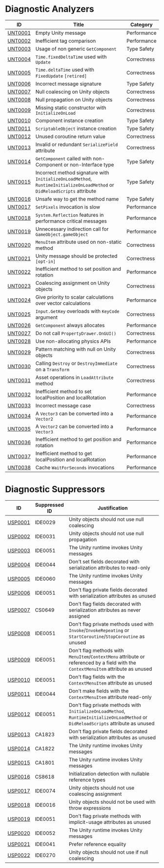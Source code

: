 # Diagnostic Analyzers

ID | Title | Category
---- | --- | --- |
[UNT0001](UNT0001.md) | Empty Unity message | Performance
[UNT0002](UNT0002.md) | Inefficient tag comparison | Performance
[UNT0003](UNT0003.md) | Usage of non generic `GetComponent` | Type Safety
[UNT0004](UNT0004.md) | `Time.fixedDeltaTime` used with `Update` | Correctness
[UNT0005](UNT0005.md) | `Time.deltaTime` used with `FixedUpdate` `[retired]` | Correctness
[UNT0006](UNT0006.md) | Incorrect message signature | Type Safety
[UNT0007](UNT0007.md) | Null coalescing on Unity objects | Correctness
[UNT0008](UNT0008.md) | Null propagation on Unity objects | Correctness
[UNT0009](UNT0009.md) | Missing static constructor with `InitializeOnLoad` | Correctness
[UNT0010](UNT0010.md) | Component instance creation | Type Safety
[UNT0011](UNT0011.md) | `ScriptableObject` instance creation | Type Safety
[UNT0012](UNT0012.md) | Unused coroutine return value | Correctness
[UNT0013](UNT0013.md) | Invalid or redundant `SerializeField` attribute | Correctness
[UNT0014](UNT0014.md) | `GetComponent` called with non-Component or non-Interface type | Type Safety
[UNT0015](UNT0015.md) | Incorrect method signature with `InitializeOnLoadMethod`, `RuntimeInitializeOnLoadMethod` or `DidReloadScripts` attribute | Type Safety
[UNT0016](UNT0016.md) | Unsafe way to get the method name | Type Safety
[UNT0017](UNT0017.md) | `SetPixels` invocation is slow | Performance
[UNT0018](UNT0018.md) | `System.Reflection` features in performance critical messages | Performance
[UNT0019](UNT0019.md) | Unnecessary indirection call for `GameObject.gameObject` | Performance
[UNT0020](UNT0020.md) | `MenuItem` attribute used on non-static method | Correctness
[UNT0021](UNT0021.md) | Unity message should be protected `[opt-in]` | Correctness
[UNT0022](UNT0022.md) | Inefficient method to set position and rotation | Performance
[UNT0023](UNT0023.md) | Coalescing assignment on Unity objects | Correctness
[UNT0024](UNT0024.md) | Give priority to scalar calculations over vector calculations | Performance
[UNT0025](UNT0025.md) | `Input.GetKey` overloads with `KeyCode` argument | Correctness
[UNT0026](UNT0026.md) | `GetComponent` always allocates | Performance
[UNT0027](UNT0027.md) | Do not call `PropertyDrawer.OnGUI()` | Correctness
[UNT0028](UNT0028.md) | Use non-allocating physics APIs | Performance
[UNT0029](UNT0029.md) | Pattern matching with null on Unity objects | Correctness
[UNT0030](UNT0030.md) | Calling `Destroy` or `DestroyImmediate` on a `Transform` | Correctness
[UNT0031](UNT0031.md) | Asset operations in `LoadAttribute` method | Correctness
[UNT0032](UNT0032.md) | Inefficient method to set localPosition and localRotation | Performance
[UNT0033](UNT0033.md) | Incorrect message case | Correctness
[UNT0034](UNT0034.md) | A `Vector3` can be converted into a `Vector2` | Performance
[UNT0035](UNT0035.md) | A `Vector2` can be converted into a `Vector3` | Performance
[UNT0036](UNT0036.md) | Inefficient method to get position and rotation | Performance
[UNT0037](UNT0037.md) | Inefficient method to get localPosition and localRotation | Performance
[UNT0038](UNT0038.md) | Cache `WaitForSeconds` invocations | Performance

# Diagnostic Suppressors

ID | Suppressed ID | Justification
---- | --- | --- |
[USP0001](USP0001.md) | IDE0029 | Unity objects should not use null coalescing
[USP0002](USP0002.md) | IDE0031 | Unity objects should not use null propagation
[USP0003](USP0003.md) | IDE0051 | The Unity runtime invokes Unity messages
[USP0004](USP0004.md) | IDE0044 | Don't set fields decorated with serialization attributes to read-only
[USP0005](USP0005.md) | IDE0060 | The Unity runtime invokes Unity messages
[USP0006](USP0006.md) | IDE0051 | Don't flag private fields decorated with serialization attributes as unused
[USP0007](USP0007.md) | CS0649 | Don't flag fields decorated with serialization attributes as never assigned
[USP0008](USP0008.md) | IDE0051 | Don't flag private methods used with `Invoke`/`InvokeRepeating` or `StartCoroutine`/`StopCoroutine` as unused
[USP0009](USP0009.md) | IDE0051 | Don't flag methods with `MenuItem`/`ContextMenu` attribute or referenced by a field with the `ContextMenuItem` attribute as unused
[USP0010](USP0010.md) | IDE0051 | Don't flag fields with the `ContextMenuItem` attribute as unused
[USP0011](USP0011.md) | IDE0044 | Don't make fields with the `ContextMenuItem` attribute read-only
[USP0012](USP0012.md) | IDE0051 | Don't flag private methods with `InitializeOnLoadMethod`, `RuntimeInitializeOnLoadMethod` or `DidReloadScripts` attribute as unused
[USP0013](USP0013.md) | CA1823 | Don't flag private fields decorated with serialization attributes as unused
[USP0014](USP0014.md) | CA1822 | The Unity runtime invokes Unity messages
[USP0015](USP0015.md) | CA1801 | The Unity runtime invokes Unity messages
[USP0016](USP0016.md) | CS8618 | Initialization detection with nullable reference types
[USP0017](USP0017.md) | IDE0074 | Unity objects should not use coalescing assignment
[USP0018](USP0018.md) | IDE0016 | Unity objects should not be used with throw expressions
[USP0019](USP0019.md) | IDE0051 | Don't flag private methods with implicit-usage attributes as unused
[USP0020](USP0020.md) | IDE0052 | The Unity runtime invokes Unity messages
[USP0021](USP0021.md) | IDE0041 | Prefer reference equality
[USP0022](USP0022.md) | IDE0270 | Unity objects should not use if null coalescing
